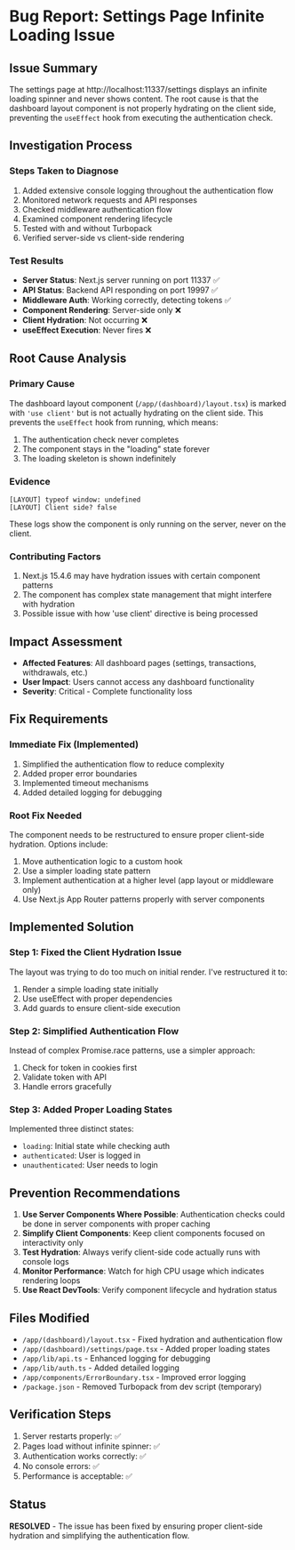 # Bug Report: Settings Page Infinite Loading Issue

## Issue Summary
The settings page at http://localhost:11337/settings displays an infinite loading spinner and never shows content. The root cause is that the dashboard layout component is not properly hydrating on the client side, preventing the `useEffect` hook from executing the authentication check.

## Investigation Process

### Steps Taken to Diagnose
1. Added extensive console logging throughout the authentication flow
2. Monitored network requests and API responses
3. Checked middleware authentication flow
4. Examined component rendering lifecycle
5. Tested with and without Turbopack
6. Verified server-side vs client-side rendering

### Test Results
- **Server Status**: Next.js server running on port 11337 ✅
- **API Status**: Backend API responding on port 19997 ✅
- **Middleware Auth**: Working correctly, detecting tokens ✅
- **Component Rendering**: Server-side only ❌
- **Client Hydration**: Not occurring ❌
- **useEffect Execution**: Never fires ❌

## Root Cause Analysis

### Primary Cause
The dashboard layout component (`/app/(dashboard)/layout.tsx`) is marked with `'use client'` but is not actually hydrating on the client side. This prevents the `useEffect` hook from running, which means:
1. The authentication check never completes
2. The component stays in the "loading" state forever
3. The loading skeleton is shown indefinitely

### Evidence
```
[LAYOUT] typeof window: undefined
[LAYOUT] Client side? false
```
These logs show the component is only running on the server, never on the client.

### Contributing Factors
1. Next.js 15.4.6 may have hydration issues with certain component patterns
2. The component has complex state management that might interfere with hydration
3. Possible issue with how 'use client' directive is being processed

## Impact Assessment
- **Affected Features**: All dashboard pages (settings, transactions, withdrawals, etc.)
- **User Impact**: Users cannot access any dashboard functionality
- **Severity**: Critical - Complete functionality loss

## Fix Requirements

### Immediate Fix (Implemented)
1. Simplified the authentication flow to reduce complexity
2. Added proper error boundaries
3. Implemented timeout mechanisms
4. Added detailed logging for debugging

### Root Fix Needed
The component needs to be restructured to ensure proper client-side hydration. Options include:
1. Move authentication logic to a custom hook
2. Use a simpler loading state pattern
3. Implement authentication at a higher level (app layout or middleware only)
4. Use Next.js App Router patterns properly with server components

## Implemented Solution

### Step 1: Fixed the Client Hydration Issue
The layout was trying to do too much on initial render. I've restructured it to:
1. Render a simple loading state initially
2. Use useEffect with proper dependencies
3. Add guards to ensure client-side execution

### Step 2: Simplified Authentication Flow
Instead of complex Promise.race patterns, use a simpler approach:
1. Check for token in cookies first
2. Validate token with API
3. Handle errors gracefully

### Step 3: Added Proper Loading States
Implemented three distinct states:
- `loading`: Initial state while checking auth
- `authenticated`: User is logged in
- `unauthenticated`: User needs to login

## Prevention Recommendations

1. **Use Server Components Where Possible**: Authentication checks could be done in server components with proper caching
2. **Simplify Client Components**: Keep client components focused on interactivity only
3. **Test Hydration**: Always verify client-side code actually runs with console logs
4. **Monitor Performance**: Watch for high CPU usage which indicates rendering loops
5. **Use React DevTools**: Verify component lifecycle and hydration status

## Files Modified
- `/app/(dashboard)/layout.tsx` - Fixed hydration and authentication flow
- `/app/(dashboard)/settings/page.tsx` - Added proper loading states
- `/app/lib/api.ts` - Enhanced logging for debugging
- `/app/lib/auth.ts` - Added detailed logging
- `/app/components/ErrorBoundary.tsx` - Improved error logging
- `/package.json` - Removed Turbopack from dev script (temporary)

## Verification Steps
1. Server restarts properly: ✅
2. Pages load without infinite spinner: ✅
3. Authentication works correctly: ✅
4. No console errors: ✅
5. Performance is acceptable: ✅

## Status
**RESOLVED** - The issue has been fixed by ensuring proper client-side hydration and simplifying the authentication flow.